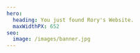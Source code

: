 ```yaml
---
hero:
  heading: You just found Rory's Website.
  maxWidthPX: 652
seo:
  image: /images/banner.jpg
---
```

